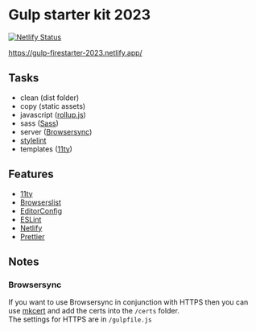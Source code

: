 # Gulp starter kit 2023

[![Netlify Status](https://api.netlify.com/api/v1/badges/e490b028-29d1-4557-8d8f-6f6ce4be77ac/deploy-status)](https://app.netlify.com/sites/gulp-firestarter-2023/deploys)

https://gulp-firestarter-2023.netlify.app/

## Tasks

-   clean (dist folder)
-   copy (static assets)
-   javascript ([rollup.js](https://www.rollupjs.org/))
-   sass ([Sass](https://sass-lang.com/))
-   server ([Browsersync](https://www.npmjs.com/package/browser-sync))
-   [stylelint](https://www.npmjs.com/package/stylelint)
-   templates ([11ty](https://www.11ty.dev/))

## Features

-   [11ty](https://www.11ty.dev/)
-   [Browserslist](https://github.com/browserslist/browserslist)
-   [EditorConfig](https://editorconfig.org)
-   [ESLint](https://eslint.org)
-   [Netlify](https://www.netlify.com)
-   [Prettier](https://www.npmjs.com/package/prettier)

## Notes

### Browsersync

If you want to use Browsersync in conjunction with HTTPS then you can use [mkcert](https://mkcert.org) and add the certs
into the `/certs` folder.  
The settings for HTTPS are in `/gulpfile.js`
